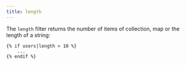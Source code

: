 ```yaml
---
title: length
---
```


The `length` filter returns the number of items of collection, map or the length of a string:

```twig
{% if users|length > 10 %}
    ...
{% endif %}
```
